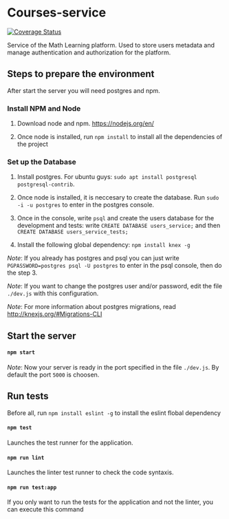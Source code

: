 # Courses-service

[![Coverage Status](https://coveralls.io/repos/github/math-learning/courses-service/badge.svg?branch=master)](https://coveralls.io/github/math-learning/courses-service?branch=master)

Service of the Math Learning platform. Used to store users metadata and manage authentication and authorization for the platform.


## Steps to prepare the environment

After start the server you will need postgres and npm.


### Install NPM and Node

1. Download node and npm. https://nodejs.org/en/

2. Once node is installed, run `npm install` to install all the dependencies of the project


### Set up the Database

1. Install postgres. For ubuntu guys: `sudo apt install postgresql postgresql-contrib`.

2. Once node is installed, it is neccesary to create the database. Run `sudo -i -u postgres` to enter in the postgres console.

3. Once in the console, write `psql` and create the users database for the development and tests: write `CREATE DATABASE users_service;` and then `CREATE DATABASE users_service_tests;`

4. Install the following global dependency: `npm install knex -g` 


_Note_: If you already has postgres and psql you can just write `PGPASSWORD=postgres psql -U postgres` to enter in the psql console, then do the step 3.

_Note_: If you want to change the postgres user and/or password, edit the file `./dev.js` with this configuration.

_Note_: For more information about postgres migrations, read http://knexjs.org/#Migrations-CLI



## Start the server

#### `npm start`

_Note_: Now your server is ready in the port specified in the file `./dev.js`. By default the port `5000` is choosen.


## Run tests

Before all, run `npm install eslint -g` to install the eslint flobal dependency

#### `npm test`

Launches the test runner for the application.

#### `npm run lint`

Launches the linter test runner to check the code syntaxis.

#### `npm run test:app`

If you only want to run the tests for the application and not the linter, you can execute this command
